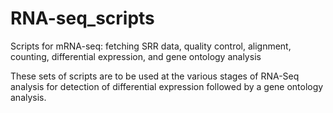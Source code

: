 # RNA-seq_scripts
Scripts for mRNA-seq: fetching SRR data, quality control, alignment, counting, differential expression, and gene ontology analysis

These sets of scripts are to be used at the various stages of RNA-Seq analysis for detection of differential expression followed by a gene ontology analysis.
